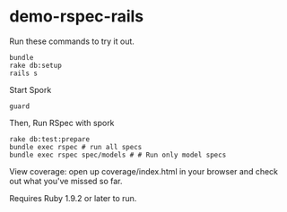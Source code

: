 demo-rspec-rails
===================

Run these commands to try it out.

```
bundle
rake db:setup
rails s
```

Start Spork

```
guard
```

Then, Run RSpec with spork

```
rake db:test:prepare
bundle exec rspec # run all specs
bundle exec rspec spec/models # # Run only model specs
```

View coverage: open up coverage/index.html in your browser and check out what you've missed so far.

Requires Ruby 1.9.2 or later to run.

